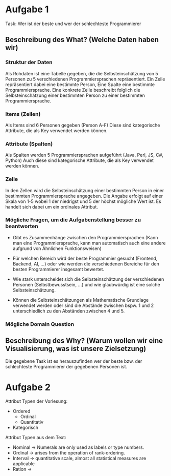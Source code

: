 # Aufgabe 1

Task: Wer ist der beste und wer der schlechteste Programmierer

## Beschreibung des What? (Welche Daten haben wir)

### Struktur der Daten

Als Rohdaten ist eine Tabelle gegeben, die die Selbsteinschätzung von 5 Personen zu 5 verschiedenen Programmiersprachen repräsentiert.
Ein Zeile repräsentiert dabei eine bestimmte Person, Eine Spalte eine bestimmte Programmiersprache.
Eine konkrete Zelle beschreibt folglich die Selbsteinschätzung einer bestimmten Person zu einer bestimmten Programmiersprache.

### Items (Zeilen)

Als Items sind 6 Personen gegeben (Person A-F)
Diese sind kategorische Attribute, die als Key verwendet werden können.

### Attribute (Spalten)

Als Spalten werden 5 Programmiersprachen aufgeführt (Java, Perl, JS, C#, Python)
Auch diese sind kategorische Attribute, die als Key verwendet werden können.

### Zelle

In den Zellen wird die Selbsteinschätzung einer bestimmten Person in einer bestimmten Programmiersprache angegeben. Die Angabe erfolgt auf einer Skala von 1-5 wobei 1 der niedrigst und 5 der höchst mögliche Wert ist.
Es handelt sich dabei um ein ordinales Attribut.

### Mögliche Fragen, um die Aufgabenstellung besser zu beantworten

- Gibt es Zusammenhänge zwischen den Programmiersprachen (Kann man eine Programmiersprache, kann man automatisch auch eine andere aufgrund von Ähnlichen Funktionsweisen)

- Für welchen Bereich wird der beste Programmier gesucht (Frontend, Backend, AI, ...) oder wie werden die verschiedenen Bereiche für den besten Programmierer insgesamt bewertet.

- Wie stark unterscheidet sich die Selbsteinschätzung der verschiedenen Personen (Selbstbewusstsein, ...) und wie glaubwürdig ist eine solche Selbsteinschätzung.

- Können die Selbsteinschätzungen als Mathematische Grundlage verwendet werden oder sind die Abstände zwischen bspw. 1 und 2 unterschiedlich zu den Abständen zwischen 4 und 5.

### Mögliche Domain Question

## Beschreibung des Why? (Warum wollen wir eine Visualisierung, was ist unsere Zielsetzung)

Die gegebene Task ist es herauszufinden wer der beste bzw. der schlechteste Programmierer der gegebenen Personen ist.

# Aufgabe 2

Attribut Typen der Vorlesung:

- Ordered
  - Ordinal
  - Quantitativ
- Kategorisch

Attribut Typen aus dem Text:

- Nominal -> Numerals are only used as labels or type numbers.
- Ordinal -> arises from the operation of rank-ordering.
- Interval -> quantitative scale, almost all statistical measures are applicable
- Ration ->
